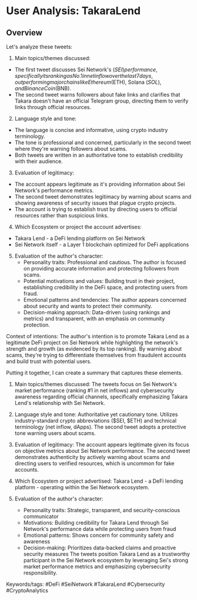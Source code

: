 # User Analysis: TakaraLend

## Overview

<think>
Let's analyze these tweets:

1. Main topics/themes discussed:
- The first tweet discusses Sei Network's ($SEI) performance, specifically its ranking as No.1 in net inflow over the last 7 days, outperforming major chains like Ethereum ($ETH), Solana ($SOL), and Binance Coin ($BNB).
- The second tweet warns followers about fake links and clarifies that Takara doesn't have an official Telegram group, directing them to verify links through official resources.

2. Language style and tone:
- The language is concise and informative, using crypto industry terminology.
- The tone is professional and concerned, particularly in the second tweet where they're warning followers about scams.
- Both tweets are written in an authoritative tone to establish credibility with their audience.

3. Evaluation of legitimacy:
- The account appears legitimate as it's providing information about Sei Network's performance metrics.
- The second tweet demonstrates legitimacy by warning about scams and showing awareness of security issues that plague crypto projects.
- The account is trying to establish trust by directing users to official resources rather than suspicious links.

4. Which Ecosystem or project the account advertises:
- Takara Lend - a DeFi lending platform on Sei Network
- Sei Network itself - a Layer 1 blockchain optimized for DeFi applications

5. Evaluation of the author's character:
   - Personality traits: Professional and cautious. The author is focused on providing accurate information and protecting followers from scams.
   - Potential motivations and values: Building trust in their project, establishing credibility in the DeFi space, and protecting users from fraud.
   - Emotional patterns and tendencies: The author appears concerned about security and wants to protect their community.
   - Decision-making approach: Data-driven (using rankings and metrics) and transparent, with an emphasis on community protection.

Context of intentions:
The author's intention is to promote Takara Lend as a legitimate DeFi project on Sei Network while highlighting the network's strength and growth (as evidenced by its top ranking). By warning about scams, they're trying to differentiate themselves from fraudulent accounts and build trust with potential users.

Putting it together, I can create a summary that captures these elements.
</think>

1. Main topics/themes discussed:
The tweets focus on Sei Network's market performance (ranking #1 in net inflows) and cybersecurity awareness regarding official channels, specifically emphasizing Takara Lend's relationship with Sei Network.

2. Language style and tone:
Authoritative yet cautionary tone. Utilizes industry-standard crypto abbreviations ($SEI, $ETH) and technical terminology (net inflow, dApps). The second tweet adopts a protective tone warning users about scams.

3. Evaluation of legitimacy:
The account appears legitimate given its focus on objective metrics about Sei Network performance. The second tweet demonstrates authenticity by actively warning about scams and directing users to verified resources, which is uncommon for fake accounts.

4. Which Ecosystem or project advertised:
Takara Lend - a DeFi lending platform - operating within the Sei Network ecosystem.

5. Evaluation of the author's character:
   - Personality traits: Strategic, transparent, and security-conscious communicator
   - Motivations: Building credibility for Takara Lend through Sei Network's performance data while protecting users from fraud
   - Emotional patterns: Shows concern for community safety and awareness
   - Decision-making: Prioritizes data-backed claims and proactive security measures
The tweets position Takara Lend as a trustworthy participant in the Sei Network ecosystem by leveraging Sei's strong market performance metrics and emphasizing cybersecurity responsibility.

Keywords/tags: #DeFi #SeiNetwork #TakaraLend #Cybersecurity #CryptoAnalytics